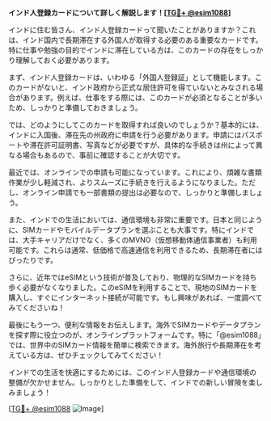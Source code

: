 **インド人登録カードについて詳しく解説します！[[TG💪+ @esim1088](https://t.me/s/esim1088)]**

インドに住む皆さん、インド人登録カードって聞いたことがありますか？これは、インド国内で長期滞在する外国人が取得する必要のある重要なカードです。特に仕事や勉強の目的でインドに滞在している方は、このカードの存在をしっかり理解しておく必要があります。

まず、インド人登録カードは、いわゆる「外国人登録証」として機能します。このカードがないと、インド政府から正式な居住許可を得ていないとみなされる場合があります。例えば、仕事をする際には、このカードが必須となることが多いため、しっかりと準備しておきましょう。

では、どのようにしてこのカードを取得すれば良いのでしょうか？基本的には、インドに入国後、滞在先の州政府に申請を行う必要があります。申請にはパスポートや滞在許可証明書、写真などが必要ですが、具体的な手続きは州によって異なる場合もあるので、事前に確認することが大切です。

最近では、オンラインでの申請も可能になっています。これにより、煩雑な書類作業が少し軽減され、よりスムーズに手続きを行えるようになりました。ただし、オンライン申請でも一部書類の提出は必要なので、しっかりと準備しましょう。

また、インドでの生活においては、通信環境も非常に重要です。日本と同じように、SIMカードやモバイルデータプランを選ぶことも大事です。特にインドでは、大手キャリアだけでなく、多くのMVNO（仮想移動体通信事業者）も利用可能です。これらは通常、低価格で高速通信を利用できるため、長期滞在者にはぴったりです。

さらに、近年ではeSIMという技術が普及しており、物理的なSIMカードを持ち歩く必要がなくなりました。このeSIMを利用することで、現地のSIMカードを購入し、すぐにインターネット接続が可能です。もし興味があれば、一度調べてみてくださいね！

最後にもう一つ、便利な情報をお伝えします。海外でSIMカードやデータプランを探す際に役立つのが、オンラインプラットフォームです。特に「@esim1088」では、世界中のSIMカード情報を簡単に検索できます。海外旅行や長期滞在を考えている方は、ぜひチェックしてみてください！

インドでの生活を快適にするためには、このインド人登録カードや通信環境の整備が欠かせません。しっかりとした準備をして、インドでの新しい冒険を楽しみましょう！

[[TG💪+ @esim1088](https://t.me/s/esim1088) ![Image](https://i.postimg.cc/Y0z9fWf4/image.png)]